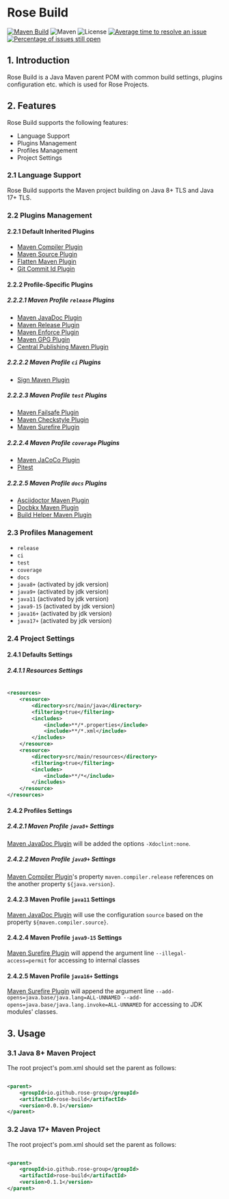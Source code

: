 # Rose Build

[![Maven Build](https://github.com/rose-group/rose-build/actions/workflows/maven-build.yml/badge.svg)](https://github.com/rose-group/rose-build/actions/workflows/maven-build.yml)
![Maven](https://img.shields.io/maven-central/v/io.github.rose-group/rose-build.svg)
![License](https://img.shields.io/github/license/rose-group/rose-build.svg)
[![Average time to resolve an issue](http://isitmaintained.com/badge/resolution/rose-group/rose-build.svg)](http://isitmaintained.com/project/rose-group/rose-build "Average time to resolve an issue")
[![Percentage of issues still open](http://isitmaintained.com/badge/open/rose-group/rose-build.svg)](http://isitmaintained.com/project/rose-group/rose-build "Percentage of issues still open")

## 1. Introduction

Rose Build is a Java Maven parent POM with common build settings, plugins configuration etc. which is used for Rose
Projects.

## 2. Features

Rose Build supports the following features:

- Language Support
- Plugins Management
- Profiles Management
- Project Settings

### 2.1 Language Support

Rose Build supports the Maven project building on Java 8+ TLS and Java 17+ TLS.

### 2.2 Plugins Management

#### 2.2.1 Default Inherited Plugins

- [Maven Compiler Plugin](https://maven.apache.org/plugins/maven-compiler-plugin/)
- [Maven Source Plugin](https://maven.apache.org/plugins/maven-source-plugin/)
- [Flatten Maven Plugin](https://www.mojohaus.org/flatten-maven-plugin/)
- [Git Commit Id Plugin](https://github.com/git-commit-id/git-commit-id-maven-plugin)

#### 2.2.2 Profile-Specific Plugins

##### 2.2.2.1 Maven Profile `release` Plugins

- [Maven JavaDoc Plugin](https://maven.apache.org/plugins/maven-javadoc-plugin/)
- [Maven Release Plugin](https://maven.apache.org/plugins/maven-release-plugin/)
- [Maven Enforce Plugin](https://maven.apache.org/enforcer/maven-enforcer-plugin/)
- [Maven GPG Plugin](https://maven.apache.org/plugins/maven-gpg-plugin/)
- [Central Publishing Maven Plugin](https://central.sonatype.org/register/central-portal/)

##### 2.2.2.2 Maven Profile `ci` Plugins

- [Sign Maven Plugin](https://www.simplify4u.org/sign-maven-plugin/)

##### 2.2.2.3 Maven Profile `test` Plugins

- [Maven Failsafe Plugin](https://maven.apache.org/surefire/maven-failsafe-plugin/)
- [Maven Checkstyle Plugin](https://maven.apache.org/plugins/maven-checkstyle-plugin/)
- [Maven Surefire Plugin](https://maven.apache.org/surefire/maven-surefire-plugin/)

##### 2.2.2.4 Maven Profile `coverage` Plugins

- [Maven JaCoCo Plugin](https://www.eclemma.org/jacoco/)
- [Pitest](https://pitest.org/quickstart/maven/)

##### 2.2.2.5 Maven Profile `docs` Plugins

- [Asciidoctor Maven Plugin](https://github.com/asciidoctor/asciidoctor-maven-plugin)
- [Docbkx Maven Plugin](https://github.com/mimil/docbkx-tools)
- [Build Helper Maven Plugin](https://www.mojohaus.org/build-helper-maven-plugin/)

### 2.3 Profiles Management

- `release`
- `ci`
- `test`
- `coverage`
- `docs`
- `java8+` (activated by jdk version)
- `java9+` (activated by jdk version)
- `java11` (activated by jdk version)
- `java9-15` (activated by jdk version)
- `java16+` (activated by jdk version)
- `java17+` (activated by jdk version)

### 2.4 Project Settings

#### 2.4.1 Defaults Settings

##### 2.4.1.1 Resources Settings

```xml

<resources>
    <resource>
        <directory>src/main/java</directory>
        <filtering>true</filtering>
        <includes>
            <include>**/*.properties</include>
            <include>**/*.xml</include>
        </includes>
    </resource>
    <resource>
        <directory>src/main/resources</directory>
        <filtering>true</filtering>
        <includes>
            <include>**/*</include>
        </includes>
    </resource>
</resources>
```

#### 2.4.2 Profiles Settings

##### 2.4.2.1 Maven Profile `java8+` Settings

[Maven JavaDoc Plugin](https://maven.apache.org/plugins/maven-javadoc-plugin/) will be added the options
`-Xdoclint:none`.

##### 2.4.2.2 Maven Profile `java9+` Settings

[Maven Compiler Plugin](https://maven.apache.org/plugins/maven-compiler-plugin/)'s property `maven.compiler.release`
references on the another property `${java.version}`.

#### 2.4.2.3 Maven Profile `java11` Settings

[Maven JavaDoc Plugin](https://maven.apache.org/plugins/maven-javadoc-plugin/) will use the configuration `source`
based on the property `${maven.compiler.source}`.

#### 2.4.2.4 Maven Profile `java9-15` Settings

[Maven Surefire Plugin](https://maven.apache.org/surefire/maven-surefire-plugin/) will append the argument line
`--illegal-access=permit` for accessing to internal classes

#### 2.4.2.5 Maven Profile `java16+` Settings

[Maven Surefire Plugin](https://maven.apache.org/surefire/maven-surefire-plugin/) will append the argument line
`--add-opens=java.base/java.lang=ALL-UNNAMED --add-opens=java.base/java.lang.invoke=ALL-UNNAMED` for accessing to
JDK modules' classes.

## 3. Usage

### 3.1 Java 8+ Maven Project

The root project's pom.xml should set the parent as follows:

```xml

<parent>
    <groupId>io.github.rose-group</groupId>
    <artifactId>rose-build</artifactId>
    <version>0.0.1</version>
</parent>
```

### 3.2 Java 17+ Maven Project

The root project's pom.xml should set the parent as follows:

```xml

<parent>
    <groupId>io.github.rose-group</groupId>
    <artifactId>rose-build</artifactId>
    <version>0.1.1</version>
</parent>
```